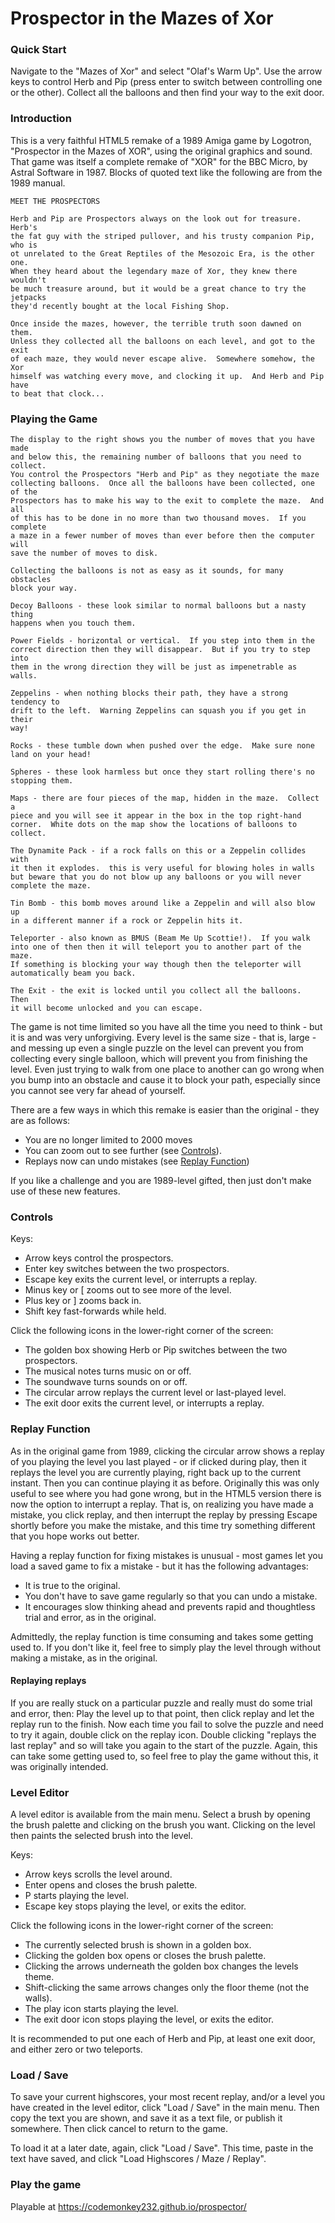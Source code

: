 # Prospector in the Mazes of Xor

### Quick Start

Navigate to the "Mazes of Xor" and select "Olaf's Warm Up".
Use the arrow keys to control Herb and Pip (press enter to switch between controlling one or the other).
Collect all the balloons and then find your way to the exit door.

### Introduction

This is a very faithful HTML5 remake of a 1989 Amiga game by Logotron, 
"Prospector in the Mazes of XOR", using the original graphics and sound.
That game was itself a complete remake of "XOR" for the BBC Micro, by Astral Software in 1987.
Blocks of quoted text like the following are from the 1989 manual.

```
MEET THE PROSPECTORS
     
Herb and Pip are Prospectors always on the look out for treasure.  Herb's
the fat guy with the striped pullover, and his trusty companion Pip, who is
ot unrelated to the Great Reptiles of the Mesozoic Era, is the other one. 
When they heard about the legendary maze of Xor, they knew there wouldn't
be much treasure around, but it would be a great chance to try the jetpacks
they'd recently bought at the local Fishing Shop.

Once inside the mazes, however, the terrible truth soon dawned on them. 
Unless they collected all the balloons on each level, and got to the exit
of each maze, they would never escape alive.  Somewhere somehow, the Xor
himself was watching every move, and clocking it up.  And Herb and Pip have
to beat that clock...
```

### Playing the Game

```
The display to the right shows you the number of moves that you have made
and below this, the remaining number of balloons that you need to collect. 
You control the Prospectors "Herb and Pip" as they negotiate the maze
collecting balloons.  Once all the balloons have been collected, one of the
Prospectors has to make his way to the exit to complete the maze.  And all
of this has to be done in no more than two thousand moves.  If you complete
a maze in a fewer number of moves than ever before then the computer will
save the number of moves to disk.
     
Collecting the balloons is not as easy as it sounds, for many obstacles
block your way.
     
Decoy Balloons - these look similar to normal balloons but a nasty thing
happens when you touch them.
     
Power Fields - horizontal or vertical.  If you step into them in the
correct direction then they will disappear.  But if you try to step into
them in the wrong direction they will be just as impenetrable as walls.
     
Zeppelins - when nothing blocks their path, they have a strong tendency to
drift to the left.  Warning Zeppelins can squash you if you get in their
way!
     
Rocks - these tumble down when pushed over the edge.  Make sure none
land on your head!
     
Spheres - these look harmless but once they start rolling there's no
stopping them.
     
Maps - there are four pieces of the map, hidden in the maze.  Collect a
piece and you will see it appear in the box in the top right-hand
corner.  White dots on the map show the locations of balloons to
collect.
     
The Dynamite Pack - if a rock falls on this or a Zeppelin collides with
it then it explodes.  this is very useful for blowing holes in walls
but beware that you do not blow up any balloons or you will never
complete the maze.
     
Tin Bomb - this bomb moves around like a Zeppelin and will also blow up
in a different manner if a rock or Zeppelin hits it.
     
Teleporter - also known as BMUS (Beam Me Up Scottie!).  If you walk
into one of then then it will teleport you to another part of the maze.
If something is blocking your way though then the teleporter will
automatically beam you back.
     
The Exit - the exit is locked until you collect all the balloons.  Then
it will become unlocked and you can escape.
```

The game is not time limited so you have all the time you need to think - but it is and was very unforgiving.
Every level is the same size - that is, large -
and messing up even a single puzzle on the level can prevent you from collecting every single balloon,
which will prevent you from finishing the level. 
Even just trying to walk from one place to another can go wrong when you bump into an obstacle and cause it
to block your path, especially since you cannot see very far ahead of yourself.

There are a few ways in which this remake is easier than the original - they are as follows:
- You are no longer limited to 2000 moves
- You can zoom out to see further (see [Controls](#Controls)).
- Replays now can undo mistakes (see [Replay Function](#Replay-Function))

If you like a challenge and you are 1989-level gifted, then just don't make use of these new features.

### Controls

Keys:
- Arrow keys control the prospectors.
- Enter key switches between the two prospectors.
- Escape key exits the current level, or interrupts a replay.
- Minus key or [ zooms out to see more of the level.
- Plus key or ] zooms back in.
- Shift key fast-forwards while held.

Click the following icons in the lower-right corner of the screen:
- The golden box showing Herb or Pip switches between the two prospectors.
- The musical notes turns music on or off.
- The soundwave turns sounds on or off.
- The circular arrow replays the current level or last-played level.
- The exit door exits the current level, or interrupts a replay.

### Replay Function

As in the original game from 1989, clicking the circular arrow shows a replay of you playing the level you last played -
or if clicked during play, then it replays the level you are currently playing, right back up to the current instant.
Then you can continue playing it as before. 
Originally this was only useful to see where you had gone wrong,
but in the HTML5 version there is now the option to interrupt a replay.
That is, on realizing you have made a mistake, you click replay,
and then interrupt the replay by pressing Escape shortly before you make the mistake,
and this time try something different that you hope works out better.

Having a replay function for fixing mistakes is unusual - most games let you load a saved game to fix a mistake -
but it has the following advantages:
- It is true to the original.
- You don't have to save game regularly so that you can undo a mistake.
- It encourages slow thinking ahead and prevents rapid and thoughtless trial and error, as in the original.

Admittedly, the replay function is time consuming and takes some getting used to.
If you don't like it, feel free to simply play the level through without making a mistake, as in the original.

#### Replaying replays
If you are really stuck on a particular puzzle and really must do some trial and error, then:
Play the level up to that point, then click replay and let the replay run to the finish.
Now each time you fail to solve the puzzle and need to try it again, double click on the replay icon.
Double clicking "replays the last replay" and so will take you again to the start of the puzzle.
Again, this can take some getting used to, so feel free to play the game without this, it was originally intended.

### Level Editor

A level editor is available from the main menu.
Select a brush by opening the brush palette and clicking on the brush you want.
Clicking on the level then paints the selected brush into the level.

Keys:
- Arrow keys scrolls the level around.
- Enter opens and closes the brush palette.
- P starts playing the level.
- Escape key stops playing the level, or exits the editor.

Click the following icons in the lower-right corner of the screen:
- The currently selected brush is shown in a golden box.
- Clicking the golden box opens or closes the brush palette.
- Clicking the arrows underneath the golden box changes the levels theme.
- Shift-clicking the same arrows changes only the floor theme (not the walls).
- The play icon starts playing the level.
- The exit door icon stops playing the level, or exits the editor.

It is recommended to put one each of Herb and Pip, at least one exit door, and either zero or two teleports.

### Load / Save

To save your current highscores, your most recent replay,
and/or a level you have created in the level editor, click "Load / Save" in the main menu.
Then copy the text you are shown, and save it as a text file, or publish it somewhere.
Then click cancel to return to the game.

To load it at a later date, again, click "Load / Save".
This time, paste in the text have saved, and click "Load Highscores / Maze / Replay".

### Play the game

Playable at https://codemonkey232.github.io/prospector/
